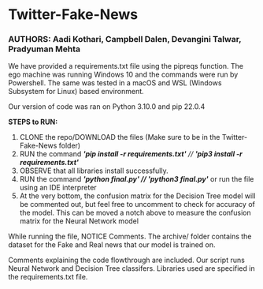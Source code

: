 # Twitter-Fake-News

### AUTHORS: Aadi Kothari, Campbell Dalen, Devangini Talwar, Pradyuman Mehta

We have provided a requirements.txt file using the pipreqs function. The ego machine was running Windows 10 and the commands were run by Powershell.
The same was tested in a macOS and WSL (Windows Subsystem for Linux) based environment.

Our version of code was ran on Python 3.10.0 and pip 22.0.4

**STEPS to RUN:**

1) CLONE the repo/DOWNLOAD the files (Make sure to be in the Twitter-Fake-News folder)
2) RUN the command _**'pip install -r requirements.txt'** // **'pip3 install -r requirements.txt'**_
3) OBSERVE that all libraries install successfully.
4) RUN the command _**'python final.py' // 'python3 final.py'**_ or run the file using an IDE interpreter
5) At the very bottom, the confusion matrix for the Decision Tree model will be commented out, but feel free to uncomment to check for accuracy of the model. This can be moved a notch above to measure the confusion matrix for the Neural Network model

While running the file, NOTICE Comments. The archive/ folder contains the dataset for the Fake and Real news that our model is trained on.

Comments explaining the code flowthrough are included. Our script runs Neural Network and Decision Tree classifers. Libraries used are specified in the requirements.txt file.
